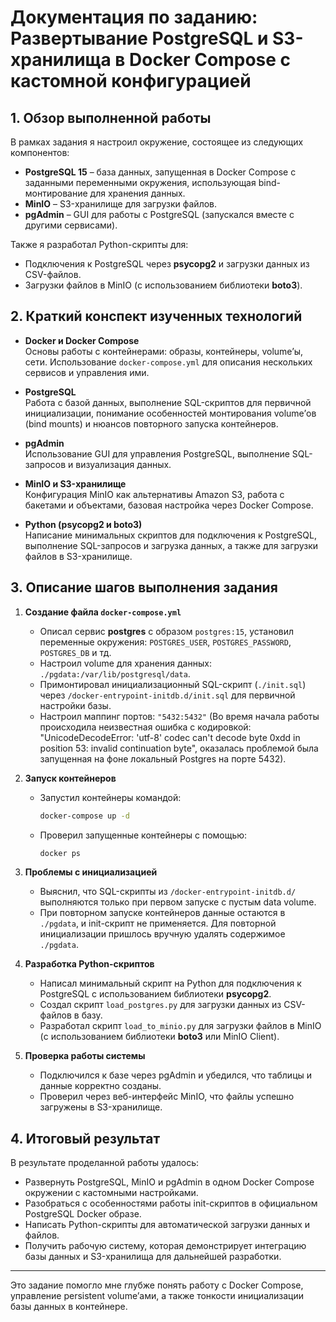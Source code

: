 # Документация по заданию: Развертывание PostgreSQL и S3-хранилища в Docker Compose с кастомной конфигурацией

## 1. Обзор выполненной работы

В рамках задания я настроил окружение, состоящее из следующих компонентов:

- **PostgreSQL 15** – база данных, запущенная в Docker Compose с заданными переменными окружения, использующая bind-монтирование для хранения данных.
- **MinIO** – S3-хранилище для загрузки файлов.
- **pgAdmin** – GUI для работы с PostgreSQL (запускался вместе с другими сервисами).

Также я разработал Python-скрипты для:
- Подключения к PostgreSQL через **psycopg2** и загрузки данных из CSV-файлов.
- Загрузки файлов в MinIO (с использованием библиотеки **boto3**).

## 2. Краткий конспект изученных технологий

- **Docker и Docker Compose**  
  Основы работы с контейнерами: образы, контейнеры, volume’ы, сети. Использование `docker-compose.yml` для описания нескольких сервисов и управления ими.

- **PostgreSQL**  
  Работа с базой данных, выполнение SQL-скриптов для первичной инициализации, понимание особенностей монтирования volume’ов (bind mounts) и нюансов повторного запуска контейнеров.

- **pgAdmin**  
  Использование GUI для управления PostgreSQL, выполнение SQL-запросов и визуализация данных.

- **MinIO и S3-хранилище**  
  Конфигурация MinIO как альтернативы Amazon S3, работа с бакетами и объектами, базовая настройка через Docker Compose.

- **Python (psycopg2 и boto3)**  
  Написание минимальных скриптов для подключения к PostgreSQL, выполнение SQL-запросов и загрузка данных, а также для загрузки файлов в S3-хранилище.

## 3. Описание шагов выполнения задания

1. **Создание файла `docker-compose.yml`**
   - Описал сервис **postgres** с образом `postgres:15`, установил переменные окружения: `POSTGRES_USER`, `POSTGRES_PASSWORD`, `POSTGRES_DB` и тд.
   - Настроил volume для хранения данных: `./pgdata:/var/lib/postgresql/data`.
   - Примонтировал инициализационный SQL-скрипт (`./init.sql`) через `/docker-entrypoint-initdb.d/init.sql` для первичной настройки базы.
   - Настроил маппинг портов: `"5432:5432"` (Во время начала работы происходила неизвестная ошибка с кодировкой: "UnicodeDecodeError: 'utf-8' codec can't decode byte 0xdd in position 53: invalid continuation byte", оказалась проблемой была запущенная на фоне локальный Postgres на порте 5432).

2. **Запуск контейнеров**
   - Запустил контейнеры командой:
     ```sh
     docker-compose up -d
     ```
   - Проверил запущенные контейнеры с помощью:
     ```sh
     docker ps
     ```

3. **Проблемы с инициализацией**
   - Выяснил, что SQL-скрипты из `/docker-entrypoint-initdb.d/` выполняются только при первом запуске с пустым data volume.
   - При повторном запуске контейнеров данные остаются в `./pgdata`, и init-скрипт не применяется. Для повторной инициализации пришлось вручную удалять содержимое `./pgdata`.

4. **Разработка Python-скриптов**
   - Написал минимальный скрипт на Python для подключения к PostgreSQL с использованием библиотеки **psycopg2**.
   - Создал скрипт `load_postgres.py` для загрузки данных из CSV-файлов в базу.
   - Разработал скрипт `load_to_minio.py` для загрузки файлов в MinIO (с использованием библиотеки **boto3** или MinIO Client).

5. **Проверка работы системы**
   - Подключился к базе через pgAdmin и убедился, что таблицы и данные корректно созданы.
   - Проверил через веб-интерфейс MinIO, что файлы успешно загружены в S3-хранилище.

## 4. Итоговый результат

В результате проделанной работы удалось:

- Развернуть PostgreSQL, MinIO и pgAdmin в одном Docker Compose окружении с кастомными настройками.
- Разобраться с особенностями работы init-скриптов в официальном PostgreSQL Docker образе.
- Написать Python-скрипты для автоматической загрузки данных и файлов.
- Получить рабочую систему, которая демонстрирует интеграцию базы данных и S3-хранилища для дальнейшей разработки.

---

Это задание помогло мне глубже понять работу с Docker Compose, управление persistent volume’ами, а также тонкости инициализации базы данных в контейнере.